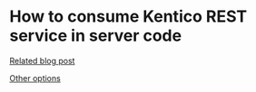 How to consume Kentico REST service in server code
=================================================

[Related blog post](http://bitsorchestra.com/Idea/August-2015/Consume-REST-service-on-the-server)

[Other options](https://github.com/Kentico/Samples)